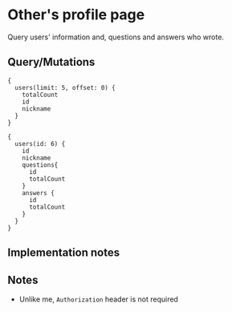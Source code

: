 # Other's profile page

Query users' information and, questions and answers who wrote.

## Query/Mutations

```
{
  users(limit: 5, offset: 0) {
    totalCount
    id
    nickname
  }
}
```

```
{
  users(id: 6) {
    id
    nickname
    questions{
      id
      totalCount
    }
    answers {
      id
      totalCount
    }
  }
}
```

## Implementation notes

## Notes
- Unlike me, `Authorization` header is not required
